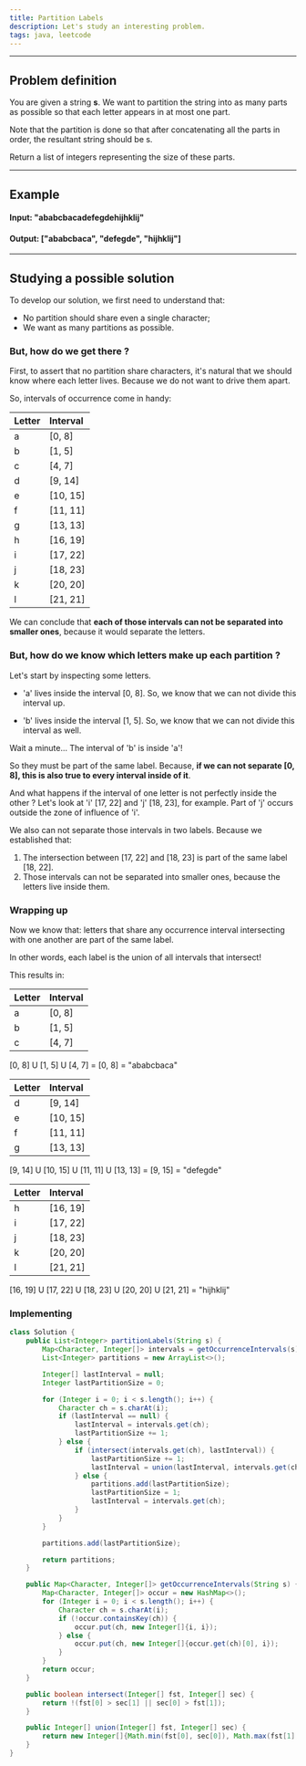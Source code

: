 ```yaml
---
title: Partition Labels
description: Let's study an interesting problem.
tags: java, leetcode
---
```


---

## Problem definition

You are given a string **s**. We want to partition the string into as many parts
as possible so that each letter appears in at most one part.

Note that the partition is done so that after concatenating all the parts in
order, the resultant string should be s.

Return a list of integers representing the size of these parts.

---

## Example

#### Input: "ababcbacadefegdehijhklij"

#### Output: ["ababcbaca", "defegde", "hijhklij"]

---

## Studying a possible solution

To develop our solution, we first need to understand that:

- No partition should share even a single character;
- We want as many partitions as possible.

### But, how do we get there ?

First, to assert that no partition share characters, it's natural that we should
know where each letter lives. Because we do not want to drive them apart.

So, intervals of occurrence come in handy:

| Letter | Interval |
| :----- | :------- |
| a      | [0, 8]   |
| b      | [1, 5]   |
| c      | [4, 7]   |
| d      | [9, 14]  |
| e      | [10, 15] |
| f      | [11, 11] |
| g      | [13, 13] |
| h      | [16, 19] |
| i      | [17, 22] |
| j      | [18, 23] |
| k      | [20, 20] |
| l      | [21, 21] |

We can conclude that **each of those intervals can not be separated into smaller
ones**, because it would separate the letters.

### But, how do we know which letters make up each partition ?

Let's start by inspecting some letters.

- 'a' lives inside the interval [0, 8]. So, we know that we can not divide this
  interval up.

- 'b' lives inside the interval [1, 5]. So, we know that we can not divide this
  interval as well.

Wait a minute... The interval of 'b' is inside 'a'!

So they must be part of the same label. Because, **if we can not separate [0,
8], this is also true to every interval inside of it**.

And what happens if the interval of one letter is not perfectly inside the other
? Let's look at 'i' [17, 22] and 'j' [18, 23], for example. Part of 'j' occurs
outside the zone of influence of 'i'.

We also can not separate those intervals in two labels. Because we established
that:

1. The intersection between [17, 22] and [18, 23] is part of the same label [18,
   22].
2. Those intervals can not be separated into smaller ones, because the letters
   live inside them.

### Wrapping up

Now we know that: letters that share any occurrence interval intersecting with
one another are part of the same label.

In other words, each label is the union of all intervals that intersect!

This results in:

| Letter | Interval |
| :----- | :------- |
| a      | [0, 8]   |
| b      | [1, 5]   |
| c      | [4, 7]   |

[0, 8] U [1, 5] U [4, 7] = [0, 8] = "ababcbaca"

| Letter | Interval |
| :----- | :------- |
| d      | [9, 14]  |
| e      | [10, 15] |
| f      | [11, 11] |
| g      | [13, 13] |

[9, 14] U [10, 15] U [11, 11] U [13, 13] = [9, 15] = "defegde"

| Letter | Interval |
| :----- | :------- |
| h      | [16, 19] |
| i      | [17, 22] |
| j      | [18, 23] |
| k      | [20, 20] |
| l      | [21, 21] |

[16, 19] U [17, 22] U [18, 23] U [20, 20] U [21, 21] = "hijhklij"

### Implementing

```java
class Solution {
    public List<Integer> partitionLabels(String s) {
        Map<Character, Integer[]> intervals = getOccurrenceIntervals(s);
        List<Integer> partitions = new ArrayList<>();

        Integer[] lastInterval = null;
        Integer lastPartitionSize = 0;

        for (Integer i = 0; i < s.length(); i++) {
            Character ch = s.charAt(i);
            if (lastInterval == null) {
                lastInterval = intervals.get(ch);
                lastPartitionSize += 1;
            } else {
                if (intersect(intervals.get(ch), lastInterval)) {
                    lastPartitionSize += 1;
                    lastInterval = union(lastInterval, intervals.get(ch));
                } else {
                    partitions.add(lastPartitionSize);
                    lastPartitionSize = 1;
                    lastInterval = intervals.get(ch);
                }
            }
        }

        partitions.add(lastPartitionSize);

        return partitions;
    }

    public Map<Character, Integer[]> getOccurrenceIntervals(String s) {
        Map<Character, Integer[]> occur = new HashMap<>();
        for (Integer i = 0; i < s.length(); i++) {
            Character ch = s.charAt(i);
            if (!occur.containsKey(ch)) {
                occur.put(ch, new Integer[]{i, i});
            } else {
                occur.put(ch, new Integer[]{occur.get(ch)[0], i});
            }
        }
        return occur;
    }

    public boolean intersect(Integer[] fst, Integer[] sec) {
        return !(fst[0] > sec[1] || sec[0] > fst[1]);
    }

    public Integer[] union(Integer[] fst, Integer[] sec) {
        return new Integer[]{Math.min(fst[0], sec[0]), Math.max(fst[1], sec[1])};
    }
}
```
